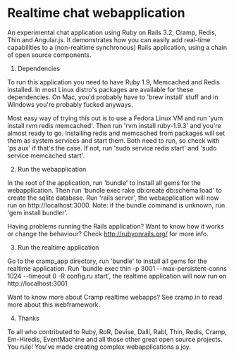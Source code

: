 # Realtime chat webapplication

An experimental chat application using Ruby on Rails 3.2, Cramp, Redis, Thin and Angular.js. It demonstrates how you can easily add real-time capabilities to a (non-realtime synchronous) Rails application, using a chain of open source components. 

1. Dependencies

To run this application you need to have Ruby 1.9, Memcached and Redis installed. In most Linux distro's packages are available for these dependencies. On Mac, you'd probably have to 'brew install' stuff and in Windows you're probably fucked anyways. 

Most easy way of trying this out is to use a Fedora Linux VM and run 'yum install rvm redis memcached'. Then run 'rvm install ruby-1.9.3' and you're almost ready to go. Installing redis and memcached from packages will set them as system services and start them. Both need to run, so check with 'ps aux' if that's the case. If not, run 'sudo service redis start' and 'sudo service memcached start'.


2. Run the webapplication

In the root of the application, run 'bundle' to install all gems for the webapplication. Then run 'bundle exec rake db:create db:schema:load' to create the sqlite database. Run 'rails server', the webapplication will now run on http://localhost:3000. Note: if the bundle command is unknown, run 'gem install bundler'. 

Having problems running the Rails application? Want to know how it works or change the behaviour? Check http://rubyonrails.org/ for more info.


3. Run the realtime application

Go to the cramp_app directory, run 'bundle' to install all gems for the realtime application. Run 'bundle exec thin -p 3001 --max-persistent-conns 1024 --timeout 0 -R config.ru start', the realtime application will now run on http://localhost:3001

Want to know more about Cramp realtime webapps? See cramp.in to read more about this webframework.

4. Thanks

To all who contributed to Ruby, RoR, Devise, Dalli, Rabl, Thin, Redis, Cramp, Em-Hiredis, EventMachine and all those other great open source projects. You rule! You've made creating complex webapplications a joy. 

